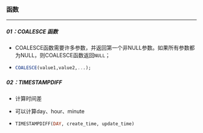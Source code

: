 ### 函数

------

##### 01：COALESCE 函数

- COALESCE函数需要许多参数，并返回第一个非NULL参数。如果所有参数都为NULL，则COALESCE函数返回`NULL`；

- ```sql
  COALESCE(value1,value2,...); 
  ```

##### 02：TIMESTAMPDIFF

- 计算时间差

- 可以计算day、hour、minute

- ```sql
  TIMESTAMPDIFF(DAY, create_time, update_time)
  ```

  
